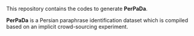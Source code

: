 This repository contains the codes to generate **PerPaDa**. 

**PerPaDa** is a Persian paraphrase identification dataset which is compiled based on an implicit crowd-sourcing experiment.